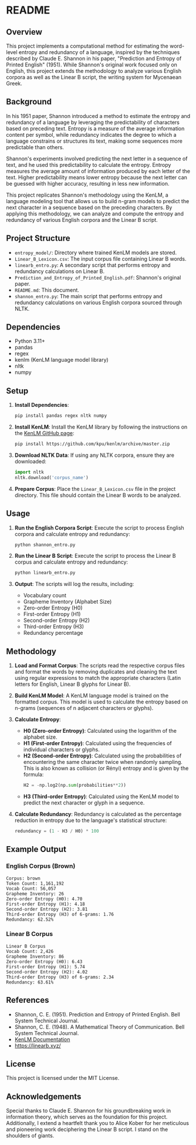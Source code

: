 # README

## Overview

This project implements a computational method for estimating the word-level entropy and redundancy of a language, inspired by the techniques described by Claude E. Shannon in his paper, "Prediction and Entropy of Printed English" (1951). While Shannon's original work focused only on English, this project extends the methodology to analyze various English corpora as well as the Linear B script, the writing system for Mycenaean Greek.

## Background

In his 1951 paper, Shannon introduced a method to estimate the entropy and redundancy of a language by leveraging the predictability of characters based on preceding text. Entropy is a measure of the average information content per symbol, while redundancy indicates the degree to which a language constrains or structures its text, making some sequences more predictable than others.

Shannon's experiments involved predicting the next letter in a sequence of text, and he used this predictability to calculate the entropy. Entropy measures the average amount of information produced by each letter of the text. Higher predictability means lower entropy because the next letter can be guessed with higher accuracy, resulting in less new information.

This project replicates Shannon's methodology using the KenLM, a language modeling tool that allows us to build n-gram models to predict the next character in a sequence based on the preceding characters. By applying this methodology, we can analyze and compute the entropy and redundancy of various English corpora and the Linear B script.

## Project Structure

- `entropy_model/`: Directory where trained KenLM models are stored.
- `Linear_B_Lexicon.csv`: The input corpus file containing Linear B words.
- `linearb_entro.py`: A secondary script that performs entropy and redundancy calculations on Linear B.
- `Prediction_and_Entropy_of_Printed_English.pdf`: Shannon's original paper.
- `README.md`: This document.
- `shannon_entro.py`: The main script that performs entropy and redundancy calculations on various English corpora sourced through NLTK.

## Dependencies

- Python 3.11+
- pandas
- regex
- kenlm (KenLM language model library)
- nltk
- numpy

## Setup

1. **Install Dependencies**:
   ```bash
   pip install pandas regex nltk numpy
   ```

2. **Install KenLM**:
   Install the KenLM library by following the instructions on the [KenLM GitHub page](https://github.com/kpu/kenlm):
   ```bash
   pip install https://github.com/kpu/kenlm/archive/master.zip
   ```

3. **Download NLTK Data**:
   If using any NLTK corpora, ensure they are downloaded:
   ```python
   import nltk
   nltk.download('corpus_name')
   ```

4. **Prepare Corpus**:
   Place the `Linear_B_Lexicon.csv` file in the project directory. This file should contain the Linear B words to be analyzed.

## Usage

1. **Run the English Corpora Script**:
   Execute the script to process English corpora and calculate entropy and redundancy:
   ```bash
   python shannon_entro.py
   ```

2. **Run the Linear B Script**:
   Execute the script to process the Linear B corpus and calculate entropy and redundancy:
   ```bash
   python linearb_entro.py
   ```

3. **Output**:
   The scripts will log the results, including:
   - Vocabulary count
   - Grapheme Inventory (Alphabet Size)
   - Zero-order Entropy (H0)
   - First-order Entropy (H1)
   - Second-order Entropy (H2)
   - Third-order Entropy (H3)
   - Redundancy percentage

## Methodology

1. **Load and Format Corpus**:
   The scripts read the respective corpus files and format the words by removing duplicates and cleaning the text using regular expressions to match the appropriate characters (Latin letters for English, Linear B glyphs for Linear B).

2. **Build KenLM Model**:
   A KenLM language model is trained on the formatted corpus. This model is used to calculate the entropy based on n-grams (sequences of n adjacent characters or glyphs).

3. **Calculate Entropy**:
   - **H0 (Zero-order Entropy)**: Calculated using the logarithm of the alphabet size.
   - **H1 (First-order Entropy)**: Calculated using the frequencies of individual characters or glyphs.
   - **H2 (Second-order Entropy)**: Calculated using the probabilities of encountering the same character twice when randomly sampling. This is also known as collision (or Rényi) entropy and is given by the formula:
     ```python
     H2 = -np.log2(np.sum(probabilities**2))
     ```
   - **H3 (Third-order Entropy)**: Calculated using the KenLM model to predict the next character or glyph in a sequence.

4. **Calculate Redundancy**:
   Redundancy is calculated as the percentage reduction in entropy due to the language's statistical structure:
   ```python
   redundancy = (1 - H3 / H0) * 100
   ```

## Example Output

### English Corpus (Brown)
```
Corpus: brown
Token Count: 1,161,192
Vocab Count: 56,057
Grapheme Inventory: 26
Zero-order Entropy (H0): 4.70
First-order Entropy (H1): 4.18
Second-order Entropy (H2): 3.81
Third-order Entropy (H3) of 6-grams: 1.76
Redundancy: 62.52%
```

### Linear B Corpus
```
Linear B Corpus
Vocab Count: 2,426
Grapheme Inventory: 86
Zero-order Entropy (H0): 6.43
First-order Entropy (H1): 5.74
Second-order Entropy (H2): 4.02
Third-order Entropy (H3) of 6-grams: 2.34
Redundancy: 63.61%
```

## References

- Shannon, C. E. (1951). Prediction and Entropy of Printed English. Bell System Technical Journal.
- Shannon, C. E. (1948). A Mathematical Theory of Communication. Bell System Technical Journal.
- [KenLM Documentation](https://kheafield.com/code/kenlm/)
- https://linearb.xyz/

## License

This project is licensed under the MIT License.

## Acknowledgements

Special thanks to Claude E. Shannon for his groundbreaking work in information theory, which serves as the foundation for this project. Additionally, I extend a heartfelt thank you to Alice Kober for her meticulous and pioneering work deciphering the Linear B script. I stand on the shoulders of giants.